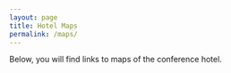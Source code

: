 ```yaml
---
layout: page
title: Hotel Maps
permalink: /maps/
---
```


Below, you will find links to maps of the conference hotel.

